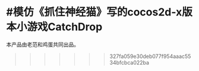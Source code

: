 
#模仿《抓住神经猫》写的cocos2d-x版本小游戏CatchDrop
=======
本产品由老范和鸡蛋共同出品。
>>>>>>> 327fa059e30deb077f954aaac5534bfcbca022ba

